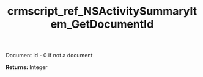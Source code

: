 ﻿---
title: crmscript_ref_NSActivitySummaryItem_GetDocumentId
description: Integer NSActivitySummaryItem.GetDocumentId()
intellisense: NSActivitySummaryItem.GetDocumentId
keywords: NSActivitySummaryItem, GetDocumentId
so.topic: reference
---

Document id - 0 if not a document

**Returns:** Integer



